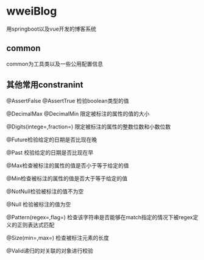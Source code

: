 # wweiBlog
用springboot以及vue开发的博客系统

## common
common为工具类以及一些公用配置信息

## 其他常用constranint
@AssertFalse @AssertTrue  检验boolean类型的值

@DecimalMax @DecimalMin  限定被标注的属性的值的大小

@Digits(intege=,fraction=) 限定被标注的属性的整数位数和小数位数

@Future检验给定的日期是否比现在晚

@Past    校验给定的日期是否比现在早

@Max检查被标注的属性的值是否小于等于给定的值

@Min检查被标注的属性的值是否大于等于给定的值

@NotNull检验被标注的值不为空

@Null     检验被标注的值为空

@Pattern(regex=,flag=)  检查该字符串是否能够在match指定的情况下被regex定义的正则表达式匹配

@Size(min=,max=)  检查被标注元素的长度

@Valid递归的对关联的对象进行校验
